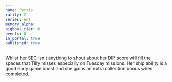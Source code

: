 ```yaml
---
name: Persis
rarity: 2
series: ent
memory_alpha:
bigbook_tier: 6
events: 0
in_portal: true
published: true
---
```


Whilst her SEC isn't anything to shout about her DIP score will fill the spaces that Tilly misses especially on Tuesday missions. Her ship ability is a good early game boost and she gains an extra collection bonus when completed.
